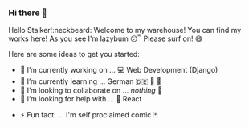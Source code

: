 ### Hi there 👋

<!--
**iftakharopu/iftakharopu** is a ✨ _special_ ✨ repository because its `README.md` (this file) appears on your GitHub profile. -->
Hello Stalker!:neckbeard: Welcome to my warehouse! You can find my works here! As you see I'm lazybum :sleeping:
Please surf on! :smile:

Here are some ideas to get you started:

- 🔭 I’m currently working on ... :computer: Web Development (Django)
- 🌱 I’m currently learning ... German :de: :book: :beer:
- 👯 I’m looking to collaborate on ... *nothing* :notebook_with_decorative_cover:
- 🤔 I’m looking for help with ... :iphone: React
<!-- - 💬 Ask me about ...
- 📫 How to reach me: ... iftakharopu27@gmail.com
- 😄 Pronouns: ... ef-tae-kh-ar--o-pu :penguin: -->
- ⚡ Fun fact: ... I'm self proclaimed comic :black_joker: 

